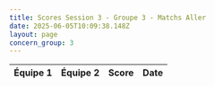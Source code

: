 ```yaml
---
title: Scores Session 3 - Groupe 3 - Matchs Aller
date: 2025-06-05T10:09:38.148Z
layout: page
concern_group: 3
---
```




| Équipe 1 | Équipe 2 | Score | Date |
|----------|----------|-------|------|

